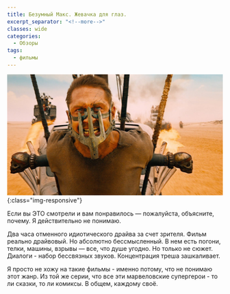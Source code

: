 ```yaml
---
title: Безумный Макс. Жевачка для глаз.
excerpt_separator: "<!--more-->"
classes: wide
categories:
  - Обзоры
tags:
  - фильмы
---
```


![Mad max](https://github.com/dgorpinchuk/blog/raw/master/assets/images/mad-max.jpg){:class="img-responsive"}

Если вы ЭТО смотрели и вам понравилось — пожалуйста, объясните, почему. Я действительно не понимаю.

Два часа отменного идиотического драйва за счет зрителя. Фильм реально драйвовый. Но абсолютно бессмысленный. В нем есть погони, телки, машины, взрывы — все, что душе угодно. Но только не сюжет. Диалоги - набор бессвязных звуков. Концентрация треша зашкаливает.

Я просто не хожу на такие фильмы - именно потому, что не понимаю этот жанр. Из той же серии, что все эти марвеловские супергерои - то ли сказки, то ли комиксы. В общем, каждому своё.
